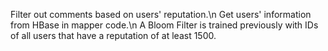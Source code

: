 Filter out comments based on users' reputation.\n
Get users' information from HBase in mapper code.\n
A Bloom Filter is trained previously with IDs of all users that have a reputation of at least 1500.
